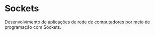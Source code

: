 # Sockets
 Desenvolvimento de aplicações de rede de computadores por meio de programação com Sockets. 

